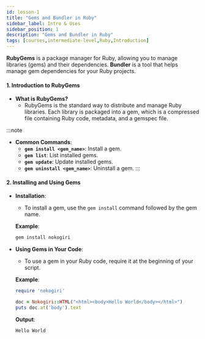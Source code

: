 ```yaml
---
id: lesson-1
title: "Gems and Bundler in Ruby"
sidebar_label: Intro & Uses
sidebar_position: 1
description: "Gems and Bundler in Ruby"
tags: [courses,intermediate-level,Ruby,Introduction]
---  
```

  

**RubyGems** is a package manager for Ruby, allowing you to manage libraries (gems) and their dependencies. **Bundler** is a tool that helps manage gem dependencies for your Ruby projects.

#### **1. Introduction to RubyGems**

- **What is RubyGems?**
  - RubyGems is the standard way to distribute and manage Ruby libraries. Each library is packaged into a gem, which is a compressed file containing Ruby code, metadata, and a gemspec file.

:::note
- **Common Commands**:
  - **`gem install <gem_name>`**: Install a gem.
  - **`gem list`**: List installed gems.
  - **`gem update`**: Update installed gems.
  - **`gem uninstall <gem_name>`**: Uninstall a gem.
:::

#### **2. Installing and Using Gems**

- **Installation**:
  - To install a gem, use the `gem install` command followed by the gem name.

  **Example**:
  ```bash
  gem install nokogiri
  ```

- **Using Gems in Your Code**:
  - To use a gem in your Ruby code, require it at the beginning of your script.

  **Example**:
  ```ruby
  require 'nokogiri'

  doc = Nokogiri::HTML("<html><body>Hello World</body></html>")
  puts doc.at('body').text
  ```
  **Output**:
  ```bash
  Hello World
  ```